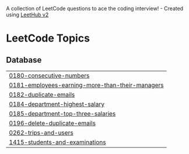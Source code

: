 A collection of LeetCode questions to ace the coding interview! - Created using [LeetHub v2](https://github.com/arunbhardwaj/LeetHub-2.0)
<!---LeetCode Topics Start-->
# LeetCode Topics
## Database
|  |
| ------- |
| [0180-consecutive-numbers](https://github.com/BhanuPrakash000/Leetcode_Problems/tree/master/0180-consecutive-numbers) |
| [0181-employees-earning-more-than-their-managers](https://github.com/BhanuPrakash000/Leetcode_Problems/tree/master/0181-employees-earning-more-than-their-managers) |
| [0182-duplicate-emails](https://github.com/BhanuPrakash000/Leetcode_Problems/tree/master/0182-duplicate-emails) |
| [0184-department-highest-salary](https://github.com/BhanuPrakash000/Leetcode_Problems/tree/master/0184-department-highest-salary) |
| [0185-department-top-three-salaries](https://github.com/BhanuPrakash000/Leetcode_Problems/tree/master/0185-department-top-three-salaries) |
| [0196-delete-duplicate-emails](https://github.com/BhanuPrakash000/Leetcode_Problems/tree/master/0196-delete-duplicate-emails) |
| [0262-trips-and-users](https://github.com/BhanuPrakash000/Leetcode_Problems/tree/master/0262-trips-and-users) |
| [1415-students-and-examinations](https://github.com/BhanuPrakash000/Leetcode_Problems/tree/master/1415-students-and-examinations) |
<!---LeetCode Topics End-->